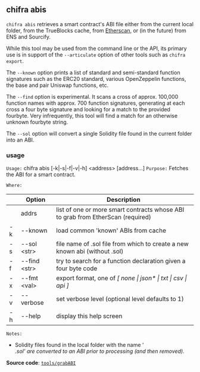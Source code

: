 ## chifra abis

`chifra abis` retrieves a smart contract's ABI file either from the current local folder, from the TrueBlocks cache, from [Etherscan](http://etherscan.io), or (in the future) from ENS and Sourcify.

While this tool may be used from the command line or the API, its primary use is in support of the `--articulate` option of other tools such as `chifra export`.

The `--known` option prints a list of standard and semi-standard function signatures such as the ERC20 standard, various OpenZeppelin functions, the base and pair Uniswap functions, etc.

The `--find` option is experimental. It scans a cross of approx. 100,000 function names with approx. 700 function signatures, generating at each cross a four byte signature and looking for a match to the provided fourbyte. Very infrequently, this tool will find a match for an otherwise unknown fourbyte string.

The `--sol` option will convert a single Solidity file found in the current folder into an ABI.

### usage

`Usage:`    chifra abis [-k|-s|-f|-v|-h] &lt;address&gt; [address...]
`Purpose:`  Fetches the ABI for a smart contract.

`Where:`

|     | Option             | Description                                                                     |
| --- | ------------------ | ------------------------------------------------------------------------------- |
|     | addrs              | list of one or more smart contracts whose ABI to grab from EtherScan (required) |
| -k  | --known            | load common 'known' ABIs from cache                                             |
| -s  | --sol &lt;str&gt;  | file name of .sol file from which to create a new known abi (without .sol)      |
| -f  | --find &lt;str&gt; | try to search for a function declaration given a four byte code                 |
| -x  | --fmt &lt;val&gt;  | export format, one of *[ none \| json\* \| txt \| csv \| api ]*                 |
| -v  | --verbose          | set verbose level (optional level defaults to 1)                                |
| -h  | --help             | display this help screen                                                        |

`Notes:`

- Solidity files found in the local folder with the name '<address>.sol' are converted to an ABI prior to processing (and then removed).

**Source code**: [`tools/grabABI`](https://github.com/TrueBlocks/trueblocks-core/tree/master/src/tools/grabABI)

